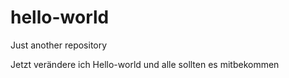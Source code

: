 # hello-world
Just another repository

Jetzt verändere ich Hello-world und alle sollten es mitbekommen
